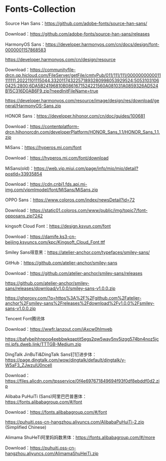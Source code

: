 # Fonts-Collection

Source Han Sans：https://github.com/adobe-fonts/source-han-sans/

Download：https://github.com/adobe-fonts/source-han-sans/releases

HarmonyOS Sans：https://developer.harmonyos.com/cn/docs/design/font-0000001157868583

https://developer.harmonyos.com/cn/design/resource

Download：https://communityfile-drcn.op.hicloud.com/FileServer/getFile/cmtyPub/011/111/111/0000000000011111111.20221101115044.33201174322571893280998053929524:50531031060425:2800:6DA5B24196810B0861671524221560A081031A0859326AD524B15C316D0AB6F9.zip?needInitFileName=true

https://developer.harmonyos.com/resource/image/design/res/download/general/HarmonyOS-Sans.zip

HONOR Sans：https://developer.hihonor.com/cn/doc/guides/100681

Download：https://contentplatform-drcn.hihonorcdn.com/developerPlatform/HONOR_Sans_1.1/HONOR_Sans_1.1.zip

MiSans：https://hyperos.mi.com/font

Download：https://hyperos.mi.com/font/download

MiSans(old)：https://web.vip.miui.com/page/info/mio/mio/detail?postId=33935854

Download：https://cdn.cnbj1.fds.api.mi-img.com/vipmlmodel/font/MiSans/MiSans.zip

OPPO Sans：https://www.coloros.com/index/newsDetail?id=72

Download：https://static01.coloros.com/www/public/img/topic7/font-opposans.zip?242

kingsoft Cloud Font：https://design.ksyun.com/font

Download：https://damife.ks3-cn-beijing.ksyuncs.com/kpc/Kingsoft_Cloud_Font.ttf

Smiley Sans得意黑：https://atelier-anchor.com/typefaces/smiley-sans/

GitHub：https://github.com/atelier-anchor/smiley-sans

Download：https://github.com/atelier-anchor/smiley-sans/releases

https://github.com/atelier-anchor/smiley-sans/releases/download/v1.0.0/smiley-sans-v1.0.0.zip

https://ghproxy.com/?q=https%3A%2F%2Fgithub.com%2Fatelier-anchor%2Fsmiley-sans%2Freleases%2Fdownload%2Fv1.0.0%2Fsmiley-sans-v1.0.0.zip

Tencent Font腾讯体

Download：https://wwfr.lanzout.com/iAxcw0hlmveb

https://bafybeihhnpoq4eebbwkqaptit5egs2qw5way5nv5izgg574bn4noz5jcmi.ipfs.dweb.link/TTTGB-Medium.zip

DingTalk JinBuTi&DingTalk Sans钉钉进步体：https://page.dingtalk.com/wow/dingtalk/default/dingtalk/y-W5aF3_ZJwzulU0nceIl

Download：https://files.alicdn.com/tpsservice/0f4e697671849694f93f0df8ebddf0d2.zip

Alibaba PuHuiTi (Sans)阿里巴巴普惠体：https://fonts.alibabagroup.com/#/font

Download：https://fonts.alibabagroup.com/#/font

https://puhuiti.oss-cn-hangzhou.aliyuncs.com/AlibabaPuHuiTi-2.zip (Simplified Chinese)

Alimama ShuHeTi阿里妈妈数黑体：https://fonts.alibabagroup.com/#/more

Download：https://puhuiti.oss-cn-hangzhou.aliyuncs.com/AlimamaShuHeiTi.zip
